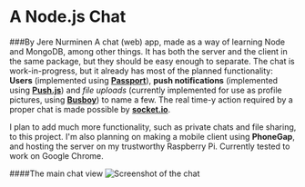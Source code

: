 # A Node.js Chat
###By Jere Nurminen
A chat (web) app, made as a way of learning Node and MongoDB, among other things. It has both the server and the client in the same package, but they should be easy enough to separate. The chat is work-in-progress, but it already has most of the planned functionality: **Users** (implemented using [**Passport**](https://github.com/jaredhanson/passport-local)), **push notifications** (implemented using [**Push.js**](http://nickersoft.github.io/push.js/)) and *file uploads* (currently implemented for use as profile pictures, using [**Busboy**](https://github.com/mscdex/busboy)) to name a few. The real time-y action required by a proper chat is made possible by [**socket.io**](https://github.com/socketio/socket.io).

I plan to add much more functionality, such as private chats and file sharing, to this project. I'm also planning on making a mobile client using **PhoneGap**, and hosting the server on my trustworthy Raspberry Pi. Currently tested to work on Google Chrome.

####The main chat view
![Screenshot of the chat](http://i.imgur.com/aBQUnoU.png)
